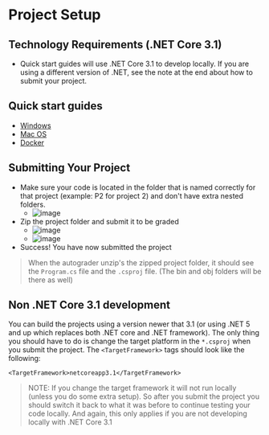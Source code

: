 # Project Setup

## Technology Requirements (.NET Core 3.1)
* Quick start guides will use .NET Core 3.1 to develop locally. If you are using a different version of .NET, see the note at the end about how to submit your project.

## Quick start guides

* [Windows](./projectGuides/Windows)
* [Mac OS](./projectGuides/Mac)
* [Docker](./projectGuides/Docker)

## Submitting Your Project

* Make sure your code is located in the folder that is named correctly for that project (example: P2 for project 2) and don't have extra nested folders. 
    * ![image](https://user-images.githubusercontent.com/7727291/130523217-0b382a36-8f7b-4a3a-a9a9-c3efd5b331f9.png)
* Zip the project folder and submit it to be graded
    * ![image](https://user-images.githubusercontent.com/7727291/130523286-e4b7eb8e-8724-471e-a1d3-864f529ab287.png)
    * ![image](https://user-images.githubusercontent.com/7727291/130523537-e5a5f7da-283c-445e-8a97-cab327a1d54e.png)
* Success! You have now submitted the project
 
> When the autograder unzip's the zipped project folder, it should see the `Program.cs` file and the `.csproj` file. (The bin and obj folders will be there as well)



## Non .NET Core 3.1 development
You can build the projects using a version newer that 3.1 (or using .NET 5 and up which replaces both .NET core and .NET framework). The only thing you should have to do is change the target platform in the `*.csproj` when you submit the project. The `<TargetFramework>` tags should look like the following:
```
<TargetFramework>netcoreapp3.1</TargetFramework>
```

> NOTE: If you change the target framework it will not run locally (unless you do some extra setup). So after you submit the project you should switch it back to what it was before to continue testing your code locally. And again, this only applies if you are not developing locally with .NET Core 3.1

